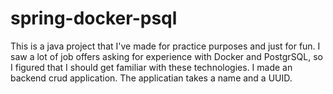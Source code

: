 # spring-docker-psql
This is a java project that I've made for practice purposes and just for fun. I saw a lot of job offers asking for experience with Docker and PostgrSQL, so I figured that I should get familiar with these technologies. I made an backend crud application. The applicatian takes a name and a UUID.
